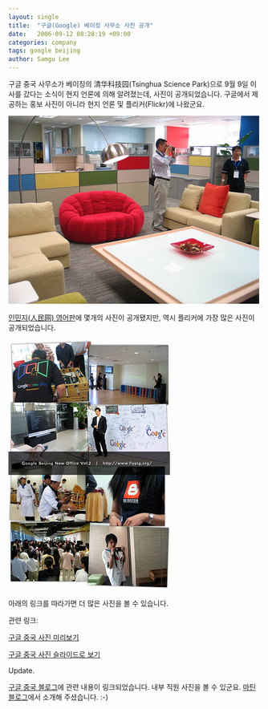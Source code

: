 ```yaml
---
layout: single
title:  "구글(Google) 베이징 사무소 사진 공개"
date:   2006-09-12 08:28:19 +09:00
categories: company
tags: google beijing
author: Samgu Lee
---
```

구글 중국 사무소가 베이징의 清华科技园(Tsinghua Science Park)으로 9월 9일 이사를 갔다는 소식이 현지 언론에 의해 알려졌는데, 사진이 공개되었습니다. 구글에서 제공하는 홍보 사진이 아니라 현지 언론 및 플리커(Flickr)에 나왔군요.

![구글 베이징 사무소 내부사진](/assets/233967178_7ef1be409b.jpg)

[인민지(人民网) 영어판](http://english.people.com.cn/200609/07/eng20060907_300629.html)에 몇개의 사진이 공개됐지만, 역시 플리커에 가장 많은 사진이 공개되었습니다.

![구글 베이징 사무소 사진 모음](/assets/234834938_e43c763d57.jpg)

아래의 링크를 따라가면 더 많은 사진을 볼 수 있습니다.

관련 링크:

[구글 중국 사진 미리보기](http://www.flickr.com/photos/flypig/sets/72157594222512431/detail/)

[구글 중국 사진 슬라이드로 보기](http://www.flickr.com/photos/flypig/sets/72157594222512431/show/)

Update.

[구글 중국 블로그](http://googlechinablog.com/2006/09/blog-post_05.html)에 관련 내용이 링크되었습니다. 내부 직원 사진을 볼 수 있군요. [마틴 블로그](http://www.blogkim.com/2006/09/google-china.html)에서 소개해 주셨습니다. :-)
